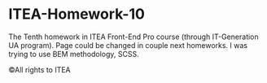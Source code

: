# ITEA-Homework-10


The Tenth homework in ITEA Front-End Pro course (through IT-Generation UA program). Page could be changed in couple next homeworks. I was trying to use BEM methodology, SCSS.

©All rights to ITEA
